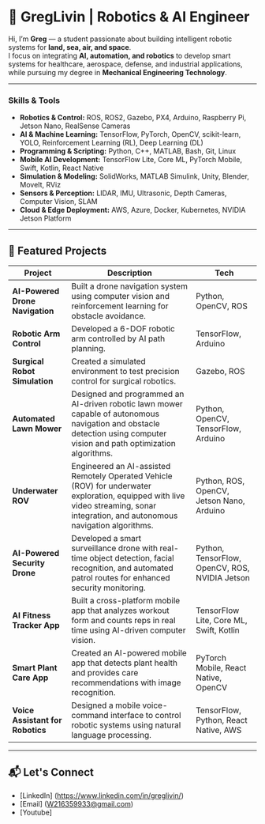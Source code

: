 # 🤖 GregLivin | Robotics & AI Engineer  

Hi, I’m **Greg** — a student passionate about building intelligent robotic systems for **land, sea, air, and space**.  
I focus on integrating **AI, automation, and robotics** to develop smart systems for healthcare, aerospace, defense, and industrial applications, while pursuing my degree in **Mechanical Engineering Technology**.

---

### **Skills & Tools**

- **Robotics & Control:** ROS, ROS2, Gazebo, PX4, Arduino, Raspberry Pi, Jetson Nano, RealSense Cameras  
- **AI & Machine Learning:** TensorFlow, PyTorch, OpenCV, scikit-learn, YOLO, Reinforcement Learning (RL), Deep Learning (DL)  
- **Programming & Scripting:** Python, C++, MATLAB, Bash, Git, Linux  
- **Mobile AI Development:** TensorFlow Lite, Core ML, PyTorch Mobile, Swift, Kotlin, React Native  
- **Simulation & Modeling:** SolidWorks, MATLAB Simulink, Unity, Blender, MoveIt, RViz  
- **Sensors & Perception:** LIDAR, IMU, Ultrasonic, Depth Cameras, Computer Vision, SLAM  
- **Cloud & Edge Deployment:** AWS, Azure, Docker, Kubernetes, NVIDIA Jetson Platform  

---

## 🚀 Featured Projects
| Project | Description | Tech |
|----------|-------------|------|
| **AI-Powered Drone Navigation** | Built a drone navigation system using computer vision and reinforcement learning for obstacle avoidance. | Python, OpenCV, ROS |
| **Robotic Arm Control** | Developed a 6-DOF robotic arm controlled by AI path planning. | TensorFlow, Arduino |
| **Surgical Robot Simulation** | Created a simulated environment to test precision control for surgical robotics. | Gazebo, ROS |
| **Automated Lawn Mower** | Designed and programmed an AI-driven robotic lawn mower capable of autonomous navigation and obstacle detection using computer vision and path optimization algorithms. | Python, OpenCV, TensorFlow, Arduino |
| **Underwater ROV** | Engineered an AI-assisted Remotely Operated Vehicle (ROV) for underwater exploration, equipped with live video streaming, sonar integration, and autonomous navigation algorithms. | Python, ROS, OpenCV, Jetson Nano, Arduino |
| **AI-Powered Security Drone** | Developed a smart surveillance drone with real-time object detection, facial recognition, and automated patrol routes for enhanced security monitoring. | Python, TensorFlow, OpenCV, ROS, NVIDIA Jetson |
| **AI Fitness Tracker App** | Built a cross-platform mobile app that analyzes workout form and counts reps in real time using AI-driven computer vision. | TensorFlow Lite, Core ML, Swift, Kotlin |
| **Smart Plant Care App** | Created an AI-powered mobile app that detects plant health and provides care recommendations with image recognition. | PyTorch Mobile, React Native, OpenCV |
| **Voice Assistant for Robotics** | Designed a mobile voice-command interface to control robotic systems using natural language processing. | TensorFlow, Python, React Native, AWS |

---

## 📬 Let's Connect
- [LinkedIn] (https://www.linkedin.com/in/greglivin/) 
- [Email] (W216359933@gmail.com)
- [Youtube]
